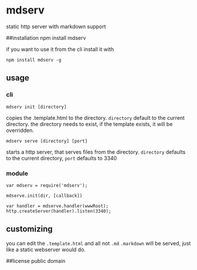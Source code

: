 # mdserv
static http server with markdown support

##installation
    npm install mdserv

if you want to use it from the cli install it with

    npm install mdserv -g

## usage

### cli

    mdserv init [directory]

copies the .template.html to the directory. `directory` default to the current
directory. the directory needs to exist, if the template exists, it will be
overridden.

    mdserv serve [directory] [port]

starts a http server, that serves files from the directory.
`directory` defaults to the current directory, `port` defaults to 3340

### module
    var mdserv = require('mdserv');

    mdserve.init(dir, [callback])

    var handler = mdserve.handler(wwwRoot);
    http.createServer(handler).listen(3340);


## customizing
you can edit the `.template.html` and all not `.md` `.markdown` will be served,
just like a static webserver would do.

##license
public domain